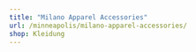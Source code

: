 ```yaml
---
title: "Milano Apparel Accessories"
url: /minneapolis/milano-apparel-accessories/
shop: Kleidung
---
```

